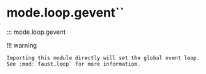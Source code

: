 # mode.loop.gevent``

::: mode.loop.gevent

!!! warning

    Importing this module directly will set the global event loop.
    See :mod:`faust.loop` for more information.
